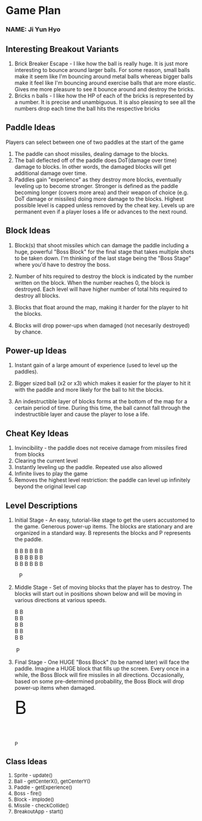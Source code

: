 # Game Plan

### NAME: Ji Yun Hyo

## Interesting Breakout Variants

1. Brick Breaker Escape - I like how the ball is really huge. It is just more interesting to bounce
   around larger balls. For some reason, small balls make it seem like I'm bouncing around metal
   balls whereas bigger balls make it feel like I'm bouncing around exercise balls that are more
   elastic. Gives me more pleasure to see it bounce around and destroy the bricks.
2. Bricks n balls - I like how the HP of each of the bricks is represented by a number. It is
   precise and unambiguous. It is also pleasing to see all the numbers drop each time the ball hits
   the respective bricks

## Paddle Ideas

Players can select between one of two paddles at the start of the game

1. The paddle can shoot missiles, dealing damage to the blocks.
2. The ball deflected off of the paddle does DoT(damage over time) damage to blocks. In other words,
   the damaged blocks will get additional damage over time.
3. Paddles gain "experience" as they destroy more blocks, eventually leveling up to become stronger.
   Stronger is defined as the paddle becoming longer (covers more area) and their weapon of choice
   (e.g. DoT damage or missiles) doing more damage to the blocks. Highest possible level is capped
   unless removed by the cheat key. Levels up are permanent even if a player loses a life or
   advances to the next round.

## Block Ideas

1. Block(s) that shoot missiles which can damage the paddle including a huge, powerful "Boss Block"
   for the final stage that takes multiple shots to be taken down. I'm thinking of the last stage
   being the "Boss Stage" where you'd have to destroy the boss.

2. Number of hits required to destroy the block is indicated by the number written on the block.
   When the number reaches 0, the block is destroyed. Each level will have higher number of total
   hits required to destroy all blocks.

3. Blocks that float around the map, making it harder for the player to hit the blocks.

4. Blocks will drop power-ups when damaged (not necesarily destroyed) by chance.

## Power-up Ideas

1. Instant gain of a large amount of experience (used to level up the paddles).

2. Bigger sized ball (x2 or x3) which makes it easier for the player to hit it with the paddle and
   more likely for the ball to hit the blocks.

3. An indestructible layer of blocks forms at the bottom of the map for a certain period of time.
   During this time, the ball cannot fall through the indestructible layer and cause the player to
   lose a life.

## Cheat Key Ideas

1. Invincibility - the paddle does not receive damage from missiles fired from blocks
2. Clearing the current level
3. Instantly leveling up the paddle. Repeated use also allowed
4. Infinite lives to play the game
5. Removes the highest level restriction: the paddle can level up infinitely beyond the original
   level cap

## Level Descriptions

1. Initial Stage - An easy, tutorial-like stage to get the users accustomed to the game. Generous
   power-up items. The blocks are stationary and are organized in a standard way. B represents the
   blocks and P represents the paddle.<br />

   B B B B B B <br />   B B B B B B <br /> B B B B B B

&nbsp;&nbsp;&nbsp;&nbsp;&nbsp;&nbsp;&nbsp;&nbsp;&nbsp;P

2. Middle Stage - Set of moving blocks that the player has to destroy. The blocks will start out in
   positions shown below and will be moving in various directions at various speeds.

   B B<br />   B B <br />   B B <br />   B B <br />   B B <br />
   <br />
   &nbsp;P

3. Final Stage - One HUGE "Boss Block" (to be named later) will face the paddle. Imagine a HUGE
   block that fills up the screen. Every once in a while, the Boss Block will fire missiles in all
   directions. Occasionally, based on some pre-determined probability, the Boss Block will drop
   power-up items when damaged.

   <font size="10">  B <br />
   <br />
   <font size="2"> P <br />

## Class Ideas

1. Sprite - update()
2. Ball - getCenterX(), getCenterY()
3. Paddle - getExperience()
4. Boss - fire()
5. Block - implode()
6. Missile - checkCollide()
7. BreakoutApp - start()